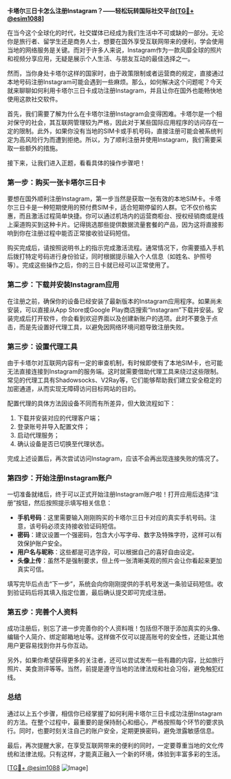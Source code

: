 **卡塔尔三日卡怎么注册Instagram？——轻松玩转国际社交平台[[TG💪+ @esim1088](https://t.me/s/esim1088)]**

在当今这个全球化的时代，社交媒体已经成为我们生活中不可或缺的一部分。无论你是旅行者、留学生还是商务人士，想要在国外享受互联网带来的便利，学会使用当地的网络服务是关键。而对于许多人来说，Instagram作为一款风靡全球的照片和视频分享应用，无疑是展示个人生活、与朋友互动的最佳选择之一。

然而，当你身处卡塔尔这样的国家时，由于政策限制或者运营商的规定，直接通过本地号码注册Instagram可能会遇到一些麻烦。那么，如何解决这个问题呢？今天就来聊聊如何利用卡塔尔三日卡成功注册Instagram，并且让你在国外也能畅快地使用这款社交软件。

首先，我们需要了解为什么在卡塔尔注册Instagram会变得困难。卡塔尔是一个相对保守的社会，其互联网管理较为严格，因此对于某些国际应用程序的访问存在一定的限制。此外，如果你没有当地的SIM卡或手机号码，直接注册可能会被系统判定为高风险行为而遭到拒绝。所以，为了顺利注册并使用Instagram，我们需要采取一些额外的措施。

接下来，让我们进入正题，看看具体的操作步骤吧！

### 第一步：购买一张卡塔尔三日卡

要想在国外顺利注册Instagram，第一步当然是获取一张有效的本地SIM卡。卡塔尔三日卡是一种短期使用的预付费SIM卡，适合短期停留的人群。它不仅价格实惠，而且激活过程简单快捷。你可以通过机场内的运营商柜台、授权经销商或是线上渠道购买到这种卡片。记得挑选那些提供数据流量套餐的产品，因为这将直接影响到你在注册过程中能否正常接收验证码短信。

购买完成后，请按照说明书上的指示完成激活流程。通常情况下，你需要插入手机后拨打特定号码进行身份验证，同时根据提示输入个人信息（如姓名、护照号等）。完成这些操作之后，你的三日卡就已经可以正常使用了。

### 第二步：下载并安装Instagram应用

在注册之前，确保你的设备已经安装了最新版本的Instagram应用程序。如果尚未安装，可以直接从App Store或Google Play商店搜索“Instagram”下载并安装。安装完成后打开软件，你会看到欢迎界面以及创建新账户的选项。此时不要急于点击，而是先设置好代理工具，以避免因网络环境问题导致注册失败。

### 第三步：设置代理工具

由于卡塔尔对互联网内容有一定的审查机制，有时候即使有了本地SIM卡，也可能无法直接连接到Instagram的服务端。这时就需要借助代理工具来绕过这些限制。常见的代理工具有Shadowsocks、V2Ray等，它们能够帮助我们建立安全稳定的加密通道，从而实现无障碍访问目标网站的目的。

配置代理的具体方法因设备不同而有所差异，但大致流程如下：
1. 下载并安装对应的代理客户端；
2. 登录账号并导入配置文件；
3. 启动代理服务；
4. 确认设备是否已切换至代理状态。

完成上述设置后，再次尝试访问Instagram，应该不会再出现连接失败的情况了。

### 第四步：开始注册Instagram账户

一切准备就绪后，终于可以正式开始注册Instagram账户啦！打开应用后选择“注册”按钮，然后按照提示填写相关信息：

- **手机号码**：这里需要输入刚刚购买的卡塔尔三日卡对应的真实手机号码。注意，该号码必须支持接收验证码短信。
- **密码**：建议设置一个强密码，包含大小写字母、数字及特殊字符，这样可以有效保护账户安全。
- **用户名与昵称**：这些都是可选字段，可以根据自己的喜好自由设定。
- **头像上传**：虽然不是强制要求，但上传一张清晰美观的照片会让你看起来更加真实可信。

填写完毕后点击“下一步”，系统会向你刚刚提供的手机号发送一条验证码短信。收到验证码后将其填入指定位置，最后确认提交即可完成注册。

### 第五步：完善个人资料

成功注册后，别忘了进一步完善你的个人资料哦！包括但不限于添加真实的头像、编辑个人简介、绑定邮箱地址等。这样做不仅可以提高账号的安全性，还能让其他用户更容易找到你并与你互动。

另外，如果你希望获得更多的关注者，还可以尝试发布一些有趣的内容，比如旅行照片、美食测评等等。当然，前提是遵守当地的法律法规和社会习俗，避免触犯红线。

### 总结

通过以上五个步骤，相信你已经掌握了如何利用卡塔尔三日卡成功注册Instagram的方法。在整个过程中，最重要的是保持耐心和细心，严格按照每个环节的要求执行。同时，也要时刻关注自己的账户安全，定期更换密码，避免泄露敏感信息。

最后，再次提醒大家，在享受互联网带来的便利的同时，一定要尊重当地的文化传统和法律法规。只有这样，才能真正融入一个新的环境，体验到丰富多彩的生活。

[[TG💪+ @esim1088](https://t.me/s/esim1088) ![Image](https://i.postimg.cc/4NQfJmqS/Snipaste-2025-05-13-00-14-12.png)]